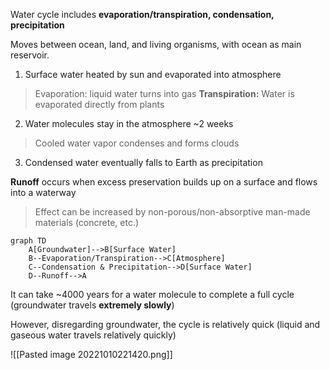 Water cycle includes **evaporation/transpiration, condensation, precipitation**

Moves between ocean, land, and living organisms, with ocean as main reservoir.

1. Surface water heated by sun and evaporated into atmosphere

> Evaporation: liquid water turns into gas
> **Transpiration:** Water is evaporated directly from plants

2. Water molecules stay in the atmosphere ~2 weeks

> Cooled water vapor condenses and forms clouds

3. Condensed water eventually falls to Earth as precipitation

**Runoff** occurs when excess preservation builds up on a surface and flows into a waterway

> Effect can be increased by non-porous/non-absorptive man-made materials (concrete, etc.)

```mermaid
graph TD
	A[Groundwater]-->B[Surface Water]
	B--Evaporation/Transpiration-->C[Atmosphere]
	C--Condensation & Precipitation-->D[Surface Water]
	D--Runoff-->A
```
It can take ~4000 years for a water molecule to complete a full cycle (groundwater travels **extremely slowly**)

However, disregarding groundwater, the cycle is relatively quick (liquid and gaseous water travels relatively quickly)

![[Pasted image 20221010221420.png]]